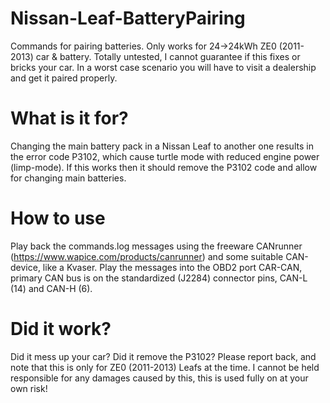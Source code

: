 # Nissan-Leaf-BatteryPairing
Commands for pairing batteries. Only works for 24->24kWh ZE0 (2011-2013) car & battery. Totally untested, I cannot guarantee if this fixes or bricks your car. In a worst case scenario you will have to visit a dealership and get it paired properly.

# What is it for?
Changing the main battery pack in a Nissan Leaf to another one results in the error code P3102, which cause turtle mode with reduced engine power (limp-mode). If this works then it should remove the P3102 code and allow for changing main batteries. 

# How to use
Play back the commands.log messages using the freeware CANrunner (https://www.wapice.com/products/canrunner) and some suitable CAN-device, like a Kvaser. Play the messages into the OBD2 port CAR-CAN, primary CAN bus is on the standardized (J2284) connector pins, CAN-L (14) and CAN-H (6).

# Did it work?
Did it mess up your car? Did it remove the P3102? Please report back, and note that this is only for ZE0 (2011-2013) Leafs at the time. I cannot be held responsible for any damages caused by this, this is used fully on at your own risk!
